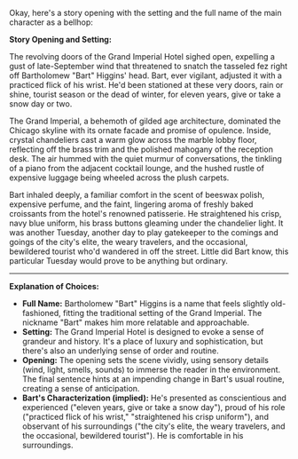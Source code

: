 Okay, here's a story opening with the setting and the full name of the main character as a bellhop:

**Story Opening and Setting:**

The revolving doors of the Grand Imperial Hotel sighed open, expelling a gust of late-September wind that threatened to snatch the tasseled fez right off Bartholomew "Bart" Higgins' head. Bart, ever vigilant, adjusted it with a practiced flick of his wrist. He'd been stationed at these very doors, rain or shine, tourist season or the dead of winter, for eleven years, give or take a snow day or two.

The Grand Imperial, a behemoth of gilded age architecture, dominated the Chicago skyline with its ornate facade and promise of opulence. Inside, crystal chandeliers cast a warm glow across the marble lobby floor, reflecting off the brass trim and the polished mahogany of the reception desk. The air hummed with the quiet murmur of conversations, the tinkling of a piano from the adjacent cocktail lounge, and the hushed rustle of expensive luggage being wheeled across the plush carpets.

Bart inhaled deeply, a familiar comfort in the scent of beeswax polish, expensive perfume, and the faint, lingering aroma of freshly baked croissants from the hotel's renowned patisserie. He straightened his crisp, navy blue uniform, his brass buttons gleaming under the chandelier light. It was another Tuesday, another day to play gatekeeper to the comings and goings of the city's elite, the weary travelers, and the occasional, bewildered tourist who'd wandered in off the street. Little did Bart know, this particular Tuesday would prove to be anything but ordinary.

---
**Explanation of Choices:**

*   **Full Name:** Bartholomew "Bart" Higgins is a name that feels slightly old-fashioned, fitting the traditional setting of the Grand Imperial. The nickname "Bart" makes him more relatable and approachable.
*   **Setting:** The Grand Imperial Hotel is designed to evoke a sense of grandeur and history. It's a place of luxury and sophistication, but there's also an underlying sense of order and routine.
*   **Opening:** The opening sets the scene vividly, using sensory details (wind, light, smells, sounds) to immerse the reader in the environment. The final sentence hints at an impending change in Bart's usual routine, creating a sense of anticipation.
*   **Bart's Characterization (implied):** He's presented as conscientious and experienced ("eleven years, give or take a snow day"), proud of his role ("practiced flick of his wrist," "straightened his crisp uniform"), and observant of his surroundings ("the city's elite, the weary travelers, and the occasional, bewildered tourist"). He is comfortable in his surroundings.
